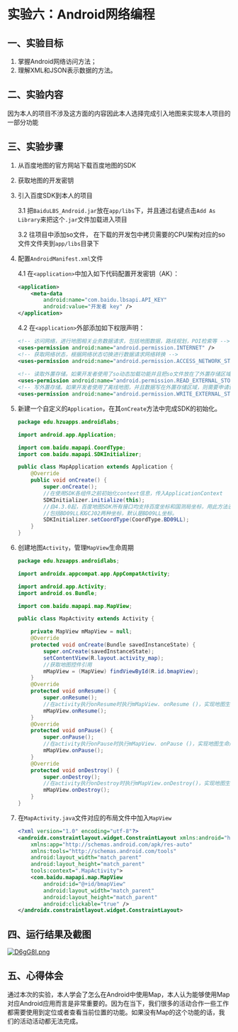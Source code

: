 # 实验六：Android网络编程

## 一、实验目标

1. 掌握Android网络访问方法；
2. 理解XML和JSON表示数据的方法。

## 二、实验内容

因为本人的项目不涉及这方面的内容因此本人选择完成引入地图来实现本人项目的一部分功能

## 三、实验步骤

1. 从百度地图的官方网站下载百度地图的SDK

2. 获取地图的开发密钥

3. 引入百度SDK到本人的项目

   3.1 把`BaiduLBS_Android.jar`放在`app/libs`下，并且通过右键点击`Add As Library`来把这个`.jar`文件加载进入项目

   3.2 往项目中添加so文件， 在下载的开发包中拷贝需要的CPU架构对应的so文件文件夹到`app/libs`目录下

4. 配置`AndroidManifest.xml`文件

   4.1 在`<application>`中加入如下代码配置开发密钥（AK）：

   ```xml
   <application>  
       <meta-data  
           android:name="com.baidu.lbsapi.API_KEY"  
           android:value="开发者 key" />  
   </application>
   ```

   4.2 在`<application>`外部添加如下权限声明：

   ```xml
   <!-- 访问网络，进行地图相关业务数据请求，包括地图数据，路线规划，POI检索等 -->
   <uses-permission android:name="android.permission.INTERNET" />
   <!-- 获取网络状态，根据网络状态切换进行数据请求网络转换 -->
   <uses-permission android:name="android.permission.ACCESS_NETWORK_STATE" />
       
   <!-- 读取外置存储。如果开发者使用了so动态加载功能并且把so文件放在了外置存储区域，则需要申请该权限，否则不需要 -->
   <uses-permission android:name="android.permission.READ_EXTERNAL_STORAGE" />
   <!-- 写外置存储。如果开发者使用了离线地图，并且数据写在外置存储区域，则需要申请该权限 -->
   <uses-permission android:name="android.permission.WRITE_EXTERNAL_STORAGE" /> 
   ```

5. 新建一个自定义的`Application`，在其`onCreate`方法中完成SDK的初始化。

   ```java
   package edu.hzuapps.androidlabs;
   
   import android.app.Application;
   
   import com.baidu.mapapi.CoordType;
   import com.baidu.mapapi.SDKInitializer;
   
   public class MapApplication extends Application {
       @Override
       public void onCreate() {
           super.onCreate();
           //在使用SDK各组件之前初始化context信息，传入ApplicationContext
           SDKInitializer.initialize(this);
           //自4.3.0起，百度地图SDK所有接口均支持百度坐标和国测局坐标，用此方法设置您使用的坐标类型.
           //包括BD09LL和GCJ02两种坐标，默认是BD09LL坐标。
           SDKInitializer.setCoordType(CoordType.BD09LL);
       }
   }
   
   ```

6. 创建地图`Activity`，管理`MapView`生命周期

   ```java
   package edu.hzuapps.androidlabs;
   
   import androidx.appcompat.app.AppCompatActivity;
   
   import android.app.Activity;
   import android.os.Bundle;
   
   import com.baidu.mapapi.map.MapView;
   
   public class MapActivity extends Activity {
   
       private MapView mMapView = null;
       @Override
       protected void onCreate(Bundle savedInstanceState) {
           super.onCreate(savedInstanceState);
           setContentView(R.layout.activity_map);
           //获取地图控件引用
           mMapView = (MapView) findViewById(R.id.bmapView);
       }
       @Override
       protected void onResume() {
           super.onResume();
           //在activity执行onResume时执行mMapView. onResume ()，实现地图生命周期管理
           mMapView.onResume();
       }
       @Override
       protected void onPause() {
           super.onPause();
           //在activity执行onPause时执行mMapView. onPause ()，实现地图生命周期管理
           mMapView.onPause();
       }
       @Override
       protected void onDestroy() {
           super.onDestroy();
           //在activity执行onDestroy时执行mMapView.onDestroy()，实现地图生命周期管理
           mMapView.onDestroy();
       }
   }
   ```

7. 在`MapActivity.java`文件对应的布局文件中加入`MapView`

   ```xml
   <?xml version="1.0" encoding="utf-8"?>
   <androidx.constraintlayout.widget.ConstraintLayout xmlns:android="http://schemas.android.com/apk/res/android"
       xmlns:app="http://schemas.android.com/apk/res-auto"
       xmlns:tools="http://schemas.android.com/tools"
       android:layout_width="match_parent"
       android:layout_height="match_parent"
       tools:context=".MapActivity">
       <com.baidu.mapapi.map.MapView
           android:id="@+id/bmapView"
           android:layout_width="match_parent"
           android:layout_height="match_parent"
           android:clickable="true" />
   </androidx.constraintlayout.widget.ConstraintLayout>
   ```

## 四、运行结果及截图

[![D6gG8I.png](https://s3.ax1x.com/2020/11/29/D6gG8I.png)](https://imgchr.com/i/D6gG8I)

## 五、心得体会

通过本次的实验，本人学会了怎么在Android中使用Map，本人认为能够使用Map对应Android应用而言是非常重要的。因为在当下，我们很多的活动合作一些工作都需要使用到定位或者查看当前位置的功能。如果没有Map的这个功能的话，我们的活动活动都无法完成。